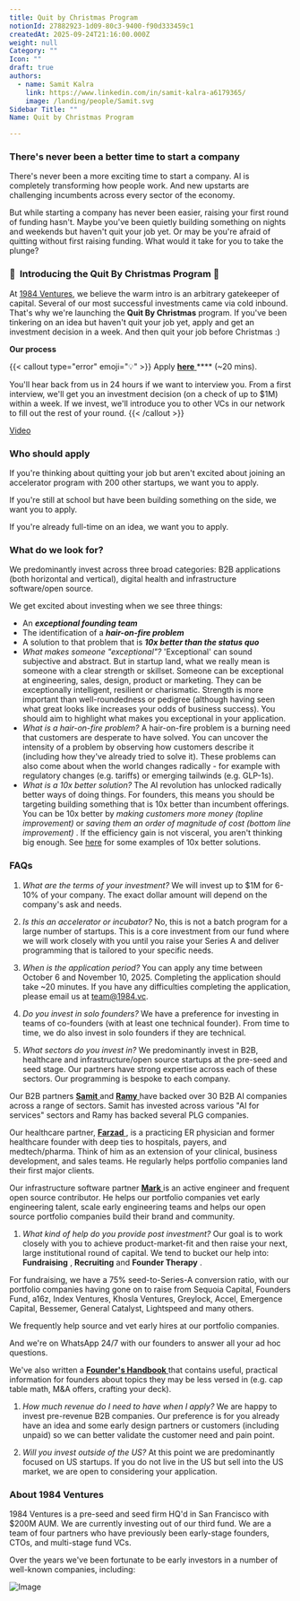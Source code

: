 ```yaml
---
title: Quit by Christmas Program
notionId: 27882923-1d09-80c3-9400-f90d333459c1
createdAt: 2025-09-24T21:16:00.000Z
weight: null
Category: ""
Icon: ""
draft: true
authors:
  - name: Samit Kalra
    link: https://www.linkedin.com/in/samit-kalra-a6179365/
    image: /landing/people/Samit.svg
Sidebar Title: ""
Name: Quit by Christmas Program

---
```




### There's never been a better time to start a company


There's never been a more exciting time to start a company. AI is completely transforming how people work. And new upstarts are challenging incumbents across every sector of the economy.

But while starting a company has never been easier, raising your first round of funding hasn't. Maybe you've been quietly building something on nights and weekends but haven't quit your job yet. Or may be you're afraid of quitting without first raising funding. What would it take for you to take the plunge?

### 🎄  **Introducing the**  **Quit By Christmas**  **Program** 🎄


At [1984 Ventures](/), we believe the warm intro is an arbitrary gatekeeper of capital. Several of our most successful investments came via cold inbound. That's why we're launching the  **Quit By Christmas**  program. If you've been tinkering on an idea but haven't quit your job yet, apply and get an investment decision in a week. And then quit your job before Christmas :) 

 **Our process** 

{{< callout type="error" emoji="💡" >}}
Apply [ **here** ](https://apply.1984.vc/) **** (~20 mins). 

You'll hear back from us in 24 hours if we want to interview you. From a first interview, we'll get you an investment decision (on a check of up to $1M) within a week. If we invest, we'll introduce you to other VCs in our network to fill out the rest of your round. 
{{< /callout >}}


[Video](https://www.loom.com/share/e5030cfed89640988c8f9b947cc1e4d3?sid=6956d63a-e306-42bd-bd22-7d60466938bb)


###  **Who should apply** 


If you're thinking about quitting your job but aren't excited about joining an accelerator program with 200 other startups, we want you to apply.

If you're still at school but have been building something on the side, we want you to apply.

If you're already full-time on an idea, we want you to apply.

###  **What do we look for?** 


We predominantly invest across three broad categories: B2B applications (both horizontal and vertical), digital health and infrastructure software/open source. 

We get excited about investing when we see three things:

- An  ***exceptional founding team*** 
- The identification of a  ***hair-on-fire problem*** 
- A solution to that problem that is  ***10x better than the status quo*** 
-  *What makes someone "exceptional"?* 'Exceptional' can sound subjective and abstract. But in startup land, what we really mean is someone with a clear strength or skillset. Someone can be exceptional at engineering, sales, design, product or marketing. They can be exceptionally intelligent, resilient or charismatic. Strength is more important than well-roundedness or pedigree (although having seen what great looks like increases your odds of business success). You should aim to highlight what makes you exceptional in your application.
-  *What is a hair-on-fire problem?* A hair-on-fire problem is a burning need that customers are desperate to have solved. You can uncover the intensity of a problem by observing how customers describe it (including how they've already tried to solve it). These problems can also come about when the world changes radically - for example with regulatory changes (e.g. tariffs) or emerging tailwinds (e.g. GLP-1s). 
-  *What is a 10x better solution?* The AI revolution has unlocked radically better ways of doing things. For founders, this means you should be targeting building something that is 10x better than incumbent offerings. You can be 10x better by  *making customers more money (topline improvement)*  or  *saving them an order of magnitude of cost (bottom line improvement)* . If the efficiency gain is not visceral, you aren't thinking big enough. See [here](https://samit-kalra.com/blog/how-to-find-a-good-startup-idea) for some examples of 10x better solutions.
###  **FAQs** 


1.  *What are the terms of your investment?* We will invest up to $1M for 6-10% of your company. The exact dollar amount will depend on the company's ask and needs.

1.  *Is this an accelerator or incubator?* No, this is not a batch program for a large number of startups. This is a core investment from our fund where we will work closely with you until you raise your Series A and deliver programming that is tailored to your specific needs.

1.  *When is the application period?* You can apply any time between October 6 and November 10, 2025. Completing the application should take ~20 minutes. If you have any difficulties completing the application, please email us at team@1984.vc. 

1.  *Do you invest in solo founders?* We have a preference for investing in teams of co-founders (with at least one technical founder). From time to time, we do also invest in solo founders if they are technical.

1.  *What sectors do you invest in?* We predominantly invest in B2B, healthcare and infrastructure/open source startups at the pre-seed and seed stage. Our partners have strong expertise across each of these sectors. Our programming is bespoke to each company.

Our B2B partners [ **Samit** ](https://www.linkedin.com/in/samit-kalra-a6179365/) and [ **Ramy** ](https://www.linkedin.com/in/ramyadeeb/) have backed over 30 B2B AI companies across a range of sectors. Samit has invested across various "AI for services" sectors and Ramy has backed several PLG companies.

Our healthcare partner, [ **Farzad** ](https://www.linkedin.com/in/farzadsoleimani/), is a practicing ER physician and former healthcare founder with deep ties to hospitals, payers, and medtech/pharma. Think of him as an extension of your clinical, business development, and sales teams. He regularly helps portfolio companies land their first major clients.

Our infrastructure software partner [ **Mark** ](https://mdp.github.io/) is an active engineer and frequent open source contributor. He helps our portfolio companies vet early engineering talent, scale early engineering teams and helps our open source portfolio companies build their brand and community. 

1.  *What kind of help do you provide post investment?* Our goal is to work closely with you to achieve product-market-fit and then raise your next, large institutional round of capital. We tend to bucket our help into:  **Fundraising** ,  **Recruiting**  and  **Founder Therapy** .

For fundraising, we have a 75% seed-to-Series-A conversion ratio, with our portfolio companies having gone on to raise from Sequoia Capital, Founders Fund, a16z, Index Ventures, Khosla Ventures, Greylock, Accel, Emergence Capital, Bessemer, General Catalyst, Lightspeed and many others.

We frequently help source and vet early hires at our portfolio companies.

And we're on WhatsApp 24/7 with our founders to answer all your ad hoc questions.

We've also written a [ **Founder's Handbook** ](/docs/founders-handbook/) that contains useful, practical information for founders about topics they may be less versed in (e.g. cap table math, M&A offers, crafting your deck).

1.  *How much revenue do I need to have when I apply?* We are happy to invest pre-revenue B2B companies. Our preference is for you already have an idea and some early design partners or customers (including unpaid) so we can better validate the customer need and pain point. 

1.  *Will you invest outside of the US?* At this point we are predominantly focused on US startups. If you do not live in the US but sell into the US market, we are open to considering your application.
###  **About 1984 Ventures** 


1984 Ventures is a pre-seed and seed firm HQ'd in San Francisco with $200M AUM. We are currently investing out of our third fund. We are a team of four partners who have previously been early-stage founders, CTOs, and multi-stage fund VCs.

Over the years we've been fortunate to be early investors in a number of well-known companies, including:

![Image](https://prod-files-secure.s3.us-west-2.amazonaws.com/52e751b5-230f-4649-8c4e-0224e58da4f9/04b4bd06-ed65-4486-b31f-fe52f2f7f7eb/image.png?X-Amz-Algorithm=AWS4-HMAC-SHA256&X-Amz-Content-Sha256=UNSIGNED-PAYLOAD&X-Amz-Credential=ASIAZI2LB466ZAN7ZHMI%2F20251004%2Fus-west-2%2Fs3%2Faws4_request&X-Amz-Date=20251004T191839Z&X-Amz-Expires=3600&X-Amz-Security-Token=IQoJb3JpZ2luX2VjEMj%2F%2F%2F%2F%2F%2F%2F%2F%2F%2FwEaCXVzLXdlc3QtMiJIMEYCIQC4jAQ7hJhJv3e%2Bsl3jwjIwbxdWvo8Zci2ddBl%2BXV6EAgIhAMY4X8mZdiH6V9ULSeqhnUhXsS7r47AxoSD7cY6O4enoKv8DCGEQABoMNjM3NDIzMTgzODA1IgzrHIDuwujI6%2BwICvIq3APunzoi%2FjPIjRP3l7xrlwtMffqgfdOW3nNVm7Vz3xOyYkO5iXnfxqL%2B%2FhPt%2BOARpDRaBZBneUzt8X6RkyLIn899vCVliZeHKZ%2Fi%2B65aNJ77%2B9fe27gmGO6sQmQcJ2ly9qvkd%2BUvZddO7lzzmo6NrPeRDbuZ39HilGiYs%2BASfA2QaKemcYUoZ5zN6EnWacHNfUmK8zpG6adPfPP3wMdWdgItOFnJQiN1L92s82h6rf7QVP8o3tBnPs3ZT9jOKmmR98C2cvK3o5YzvAkTpBCo3P8ioI%2FBlHjbJR1sdi%2FOX0nmsNpLEZQNyCSoXP%2B7cv%2B4scC8X%2F8s6SoMqnZ7lpuYupFi0xpREv9uy1oJhtnoQ%2BjJeppk4%2BpV19cqeR6ZrqepLXyBejuMKQ3rVqWxMjznqYdjK09pBMDd9S4f4z15LgUxRYT85xtqm7h4QVbIVrUBOYXUdEakJ61zer%2BW8fvHRa2vHAl7PHEcIBqGOOzmD0U1KAlN8ZFotbmgZ0rJDndExPe8TshKalv%2Bi3omjAgx6rX%2BJnejQMD2Q1r%2F03CtqEQ1T8qcRFBG6gWOYMRg%2FX0HA5XRrdUDVtSipUSlZX8i9xFUCbCByDazn5oZg6vdGCWhnxVhhjT4wnDdVXlNbjDSkIXHBjqkAUFnzt4oagggMi8G2JxyxRzAKiqiU0woMisAH%2B%2FIkVzpWVb1L3rY3LsnaFlsZD4Y3L1AOZzIVjo8%2FBopep1%2FmKtPz3Fxlbe88lt5FT7OmMZUDBI7XV1a7IJowCAWTIqhmvwQ0LSPQsrAhj2RjuE2iGj8Hr70dNAdXDwI7NTaXtLiQipH9%2B6RmVD7WN54St2%2BWU4VQ33P%2F1oVt1aE6bsn7IF3ajIV&X-Amz-Signature=8be8edb1bedd294cd1e6af9c2f4fcd78dde2334738d50ec3b967d8eb52e5f5f7&X-Amz-SignedHeaders=host&x-amz-checksum-mode=ENABLED&x-id=GetObject)

